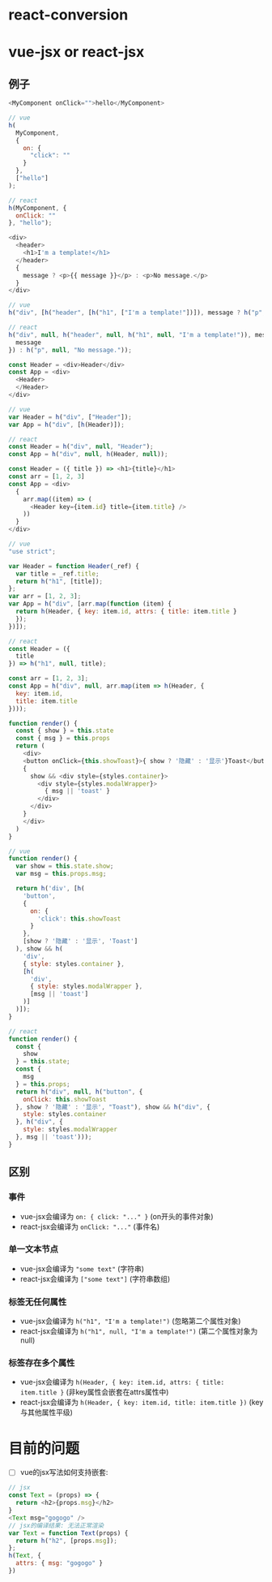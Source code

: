 # react-conversion

# vue-jsx or react-jsx
## 例子
```js
<MyComponent onClick="">hello</MyComponent>
```

```js
// vue
h(
  MyComponent,
  {
    on: {
      "click": ""
    }
  },
  ["hello"]
);
```

```js
// react
h(MyComponent, {
  onClick: ""
}, "hello");
```


```js
<div>
  <header>
    <h1>I'm a template!</h1>
  </header>
  {
    message ? <p>{{ message }}</p> : <p>No message.</p>
  }
</div>
```

```js
// vue
h("div", [h("header", [h("h1", ["I'm a template!"])]), message ? h("p", [{ message: message }]) : h("p", ["No message."])]);
```

```js
// react
h("div", null, h("header", null, h("h1", null, "I'm a template!")), message ? h("p", null, {
  message
}) : h("p", null, "No message."));
```

```js
const Header = <div>Header</div>
const App = <div>
  <Header>
  </Header>
</div>

```

```js
// vue
var Header = h("div", ["Header"]);
var App = h("div", [h(Header)]);
```

```js
// react
const Header = h("div", null, "Header");
const App = h("div", null, h(Header, null));
```

```js
const Header = ({ title }) => <h1>{title}</h1>
const arr = [1, 2, 3]
const App = <div>
  {
    arr.map((item) => (
      <Header key={item.id} title={item.title} />
    ))
  }
</div>
```

```js
// vue
"use strict";

var Header = function Header(_ref) {
  var title = _ref.title;
  return h("h1", [title]);
};
var arr = [1, 2, 3];
var App = h("div", [arr.map(function (item) {
  return h(Header, { key: item.id, attrs: { title: item.title }
  });
})]);
```

```js
// react
const Header = ({
  title
}) => h("h1", null, title);

const arr = [1, 2, 3];
const App = h("div", null, arr.map(item => h(Header, {
  key: item.id,
  title: item.title
})));
```

```js
function render() {
  const { show } = this.state
  const { msg } = this.props
  return (
    <div>
    <button onClick={this.showToast}>{ show ? '隐藏' : '显示'}Toast</button>
    {
      show && <div style={styles.container}>
        <div style={styles.modalWrapper}>
          { msg || 'toast' }
        </div>
      </div>
    }
    </div>
  )
}
```

```js
// vue
function render() {
  var show = this.state.show;
  var msg = this.props.msg;

  return h('div', [h(
    'button',
    {
      on: {
        'click': this.showToast
      }
    },
    [show ? '隐藏' : '显示', 'Toast']
  ), show && h(
    'div',
    { style: styles.container },
    [h(
      'div',
      { style: styles.modalWrapper },
      [msg || 'toast']
    )]
  )]);
}
```

```js
// react
function render() {
  const {
    show
  } = this.state;
  const {
    msg
  } = this.props;
  return h("div", null, h("button", {
    onClick: this.showToast
  }, show ? '隐藏' : '显示', "Toast"), show && h("div", {
    style: styles.container
  }, h("div", {
    style: styles.modalWrapper
  }, msg || 'toast')));
}
```
## 区别

### 事件
- vue-jsx会编译为 `on: { click: "..." }` (on开头的事件对象)
- react-jsx会编译为 `onClick: "..."` (事件名)

### 单一文本节点
- vue-jsx会编译为 `"some text"` (字符串)
- react-jsx会编译为 `["some text"]` (字符串数组)

### 标签无任何属性
- vue-jsx会编译为 `h("h1", "I'm a template!")` (忽略第二个属性对象)
- react-jsx会编译为 `h("h1", null, "I'm a template!")` (第二个属性对象为null)

### 标签存在多个属性
- vue-jsx会编译为  `h(Header, { key: item.id, attrs: { title: item.title }` (非key属性会嵌套在attrs属性中)
- react-jsx会编译为 `h(Header, { key: item.id, title: item.title })` (key与其他属性平级)


# 目前的问题
- [ ] vue的jsx写法如何支持嵌套:

```js
// jsx
const Text = (props) => {
  return <h2>{props.msg}</h2>
}
<Text msg="gogogo" />
// jsx的编译结果: 无法正常渲染
var Text = function Text(props) {
  return h("h2", [props.msg]);
};
h(Text, {
  attrs: { msg: "gogogo" }
})
```
